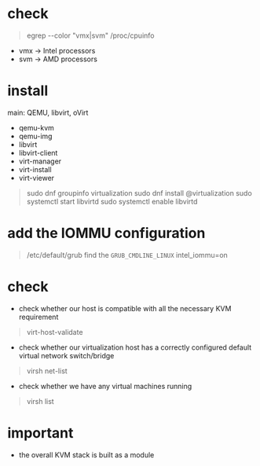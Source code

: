 # check 
> egrep --color "vmx|svm" /proc/cpuinfo
- vmx -> Intel processors
- svm -> AMD processors

# install
main: QEMU, libvirt, oVirt
- qemu-kvm
- qemu-img
- libvirt
- libvirt-client
- virt-manager
- virt-install
- virt-viewer
> sudo dnf groupinfo virtualization
> sudo dnf install @virtualization
> sudo systemctl start libvirtd
> sudo systemctl enable libvirtd

# add the IOMMU configuration
> /etc/default/grub
find the `GRUB_CMDLINE_LINUX`
> intel_iommu=on
# check
- check whether our host is compatible with all the necessary KVM requirement
> virt-host-validate
- check whether our virtualization host has a correctly configured default 
  virtual network switch/bridge
> virsh net-list
- check whether we have any virtual machines running
> virsh list

# important
- the overall KVM stack is built as a module

